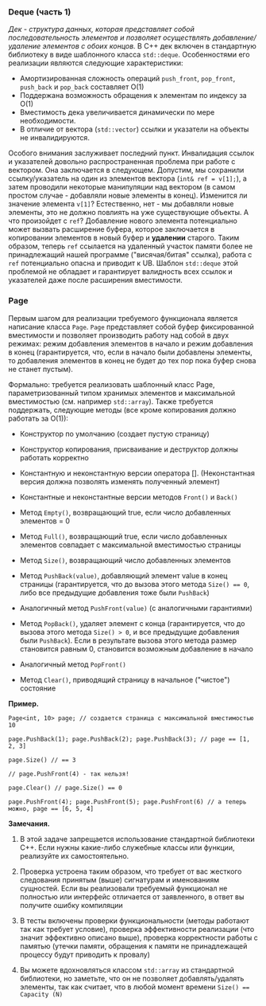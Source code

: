 ### Deque (часть 1)

*Дек - структура данных, которая представляет собой последовательность элементов и позволяет осуществлять добавление/удаление элементов с обоих концов.*
В C++ дек включен в стандартную библиотеку в виде шаблонного класса `std::deque`. Особенностями его реализации являются следующие характеристики: 

* Амортизированная сложность операций `push_front`, `pop_front`, `push_back` и `pop_back` составляет O(1)
* Поддержана возможность обращения к элементам по индексу за O(1)
* Вместимость дека увеличивается динамически по мере необходимости.
* В отличие от вектора (`std::vector`) ссылки и указатели на объекты не инвалидируются.

Особого внимания заслуживает последний пункт. Инвалидация ссылок и указателей довольно распространенная проблема при работе с вектором. Она заключается в следующем. Допустим, мы сохранили ссылку/указатель на один из элементов вектора (`int& ref = v[1];`), а затем проводили некоторые манипуляции над вектором (в самом простом случае - добавляли новые элементы в конец). Изменится ли значение элемента `v[1]`? Естественно, нет - мы добавляли новые элементы, это не должно повлиять на уже существующие объекты. А что произойдет c `ref`? Добавление нового элемента потенциально может вызвать расширение буфера, которое заключается в копировании элементов в новый буфер и **удалении** старого. Таким образом, теперь `ref` ссылается на удаленный участок памяти более не принадлежащий нашей программе ("висячая/битая" ссылка), работа с `ref` потенциально опасна и приводит к UB. Шаблон `std::deque` этой проблемой не обладает и гарантирует валидность всех ссылок и указателей даже после расширения вместимости.

### Page

Первым шагом для реализации требуемого функционала является 
написание класса `Page`. `Page` представляет собой буфер 
фиксированной вместимости и позволяет производить работу над собой
в двух режимах: режим добавления элементов в начало и режим 
добавления в конец (гарантируется, что, если в начало были
добавлены элементы, то добавления элементов в конец не будет до тех
пор пока буфер снова не станет пустым).

Формально: требуется реализовать шаблонный класс Page,
параметризованный типом хранимых элементов и максимальной
вместимостью (см. например `std::array`). 
Также требуется поддержать, следующие методы (все кроме копирования должно работать за O(1)):

* Конструктор по умолчанию (создает пустую страницу)
* Конструктор копирования, присваивание и деструктор должны работать корректно
* Константную и неконстантную версии оператора []. 
(Неконстантная версия должна позволять изменять полученный элемент)

* Константные и неконстантные версии методов `Front()` и `Back()`
* Метод `Empty()`, возвращающий true, если число добавленных элементов = 0
* Метод `Full()`, возвращающий true, если число добавленных 
элементов совпадает с максимальной вместимостью страницы
* Метод `Size()`, возвращающий число добавленных элементов
* Метод `PushBack(value)`, добавляющий элемент value в конец
страницы (гарантируется, что до вызова этого метода `Size() == 0`,
либо все предыдущие добавления тоже были `PushBack`)
* Аналогичный метод `PushFront(value)` (с аналогичными гарантиями)
* Метод `PopBack()`, удаляет элемент с конца (гарантируется, 
что до вызова этого метода `Size() > 0`, и все предыдущие
 добавления были `PushBack`). Если в результате вызова этого метода
 размер становится равным 0, становится возможным добавление в начало
 * Аналогичный метод `PopFront()`
 * Метод `Clear()`, приводящий страницу в начальное ("чистое") состояние
 
 **Пример.**
 
 `Page<int, 10> page; // создается страница с максимальной вместимостью 10`
 
 `page.PushBack(1); page.PushBack(2); page.PushBack(3); // page == [1, 2, 3]`
 
 `page.Size() // == 3`
 
 `// page.PushFront(4) - так нельзя!`
 
 `page.Clear() // page.Size() == 0`
 
 `page.PushFront(4); page.PushFront(5); page.PushFront(6) // а теперь можно, page == [6, 5, 4]`
 
 **Замечания.**
 
 1) В этой задаче запрещается использование стандартной библиотеки C++. Если нужны какие-либо служебные классы или функции, реализуйте их самостоятельно.
 
 2) Проверка устроена таким образом, что требует от вас жесткого следования принятым (выше) сигнатурам и именованиям сущностей. Если вы реализовали требуемый функционал не полностью или интерфейс отличается от заявленного, в ответ вы получите ошибку компиляции
 
 3) В тесты включены проверки функциональности (методы работают так как требует условие), проверка эффективности реализации (что значит эффективно описано выше), проверка корректности работы с памятью (утечки памяти, обращения к памяти не принадлежащей процессу будут приводить к провалу)
 
 4) Вы можете вдохновляться классом `std::array` из стандартной библиотеки, но заметьте, что он не позволяет добавлять/удалять элементы, так как считает, что в любой момент времени `Size() == Capacity (N)`